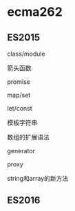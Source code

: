 # ecma262

## ES2015

class/module

箭头函数

promise

map/set

let/const

模板字符串

数组的扩展语法

generator

proxy

string和array的新方法

## ES2016